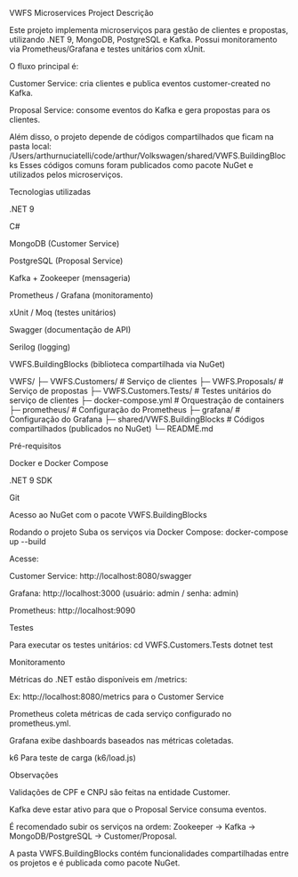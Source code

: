 VWFS Microservices Project
Descrição

Este projeto implementa microserviços para gestão de clientes e propostas, utilizando .NET 9, MongoDB, PostgreSQL e Kafka. Possui monitoramento via Prometheus/Grafana e testes unitários com xUnit.

O fluxo principal é:

Customer Service: cria clientes e publica eventos customer-created no Kafka.

Proposal Service: consome eventos do Kafka e gera propostas para os clientes.

Além disso, o projeto depende de códigos compartilhados que ficam na pasta local:
/Users/arthurnuciatelli/code/arthur/Volkswagen/shared/VWFS.BuildingBlocks
Esses códigos comuns foram publicados como pacote NuGet e utilizados pelos microserviços.

Tecnologias utilizadas

.NET 9

C#

MongoDB (Customer Service)

PostgreSQL (Proposal Service)

Kafka + Zookeeper (mensageria)

Prometheus / Grafana (monitoramento)

xUnit / Moq (testes unitários)

Swagger (documentação de API)

Serilog (logging)

VWFS.BuildingBlocks (biblioteca compartilhada via NuGet)

VWFS/
├─ VWFS.Customers/          # Serviço de clientes
├─ VWFS.Proposals/          # Serviço de propostas
├─ VWFS.Customers.Tests/    # Testes unitários do serviço de clientes
├─ docker-compose.yml       # Orquestração de containers
├─ prometheus/              # Configuração do Prometheus
├─ grafana/                 # Configuração do Grafana
├─ shared/VWFS.BuildingBlocks # Códigos compartilhados (publicados no NuGet)
└─ README.md

Pré-requisitos

Docker e Docker Compose

.NET 9 SDK

Git

Acesso ao NuGet com o pacote VWFS.BuildingBlocks

Rodando o projeto
Suba os serviços via Docker Compose:
docker-compose up --build

Acesse:

Customer Service: http://localhost:8080/swagger

Grafana: http://localhost:3000 (usuário: admin / senha: admin)

Prometheus: http://localhost:9090

Testes

Para executar os testes unitários:
cd VWFS.Customers.Tests
dotnet test

Monitoramento

Métricas do .NET estão disponíveis em /metrics:

Ex: http://localhost:8080/metrics para o Customer Service

Prometheus coleta métricas de cada serviço configurado no prometheus.yml.

Grafana exibe dashboards baseados nas métricas coletadas.

k6 Para teste de carga (k6/load.js)

Observações

Validações de CPF e CNPJ são feitas na entidade Customer.

Kafka deve estar ativo para que o Proposal Service consuma eventos.

É recomendado subir os serviços na ordem: Zookeeper → Kafka → MongoDB/PostgreSQL → Customer/Proposal.

A pasta VWFS.BuildingBlocks contém funcionalidades compartilhadas entre os projetos e é publicada como pacote NuGet.
